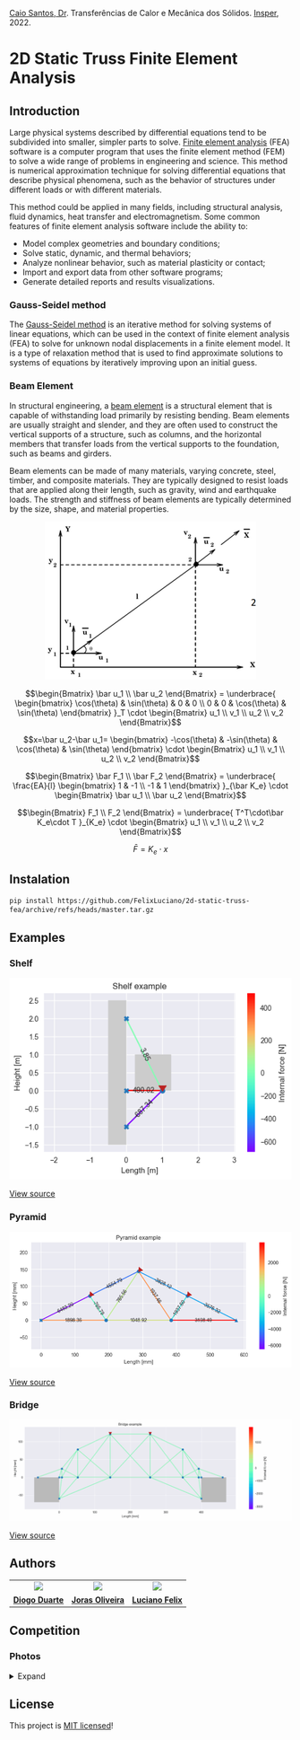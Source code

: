 [Caio Santos, Dr](http://lattes.cnpq.br/8164040695755574). Transferências de Calor e Mecânica dos Sólidos. [Insper](https://github.com/Insper), 2022.

# 2D Static Truss Finite Element Analysis


## Introduction

Large physical systems described by differential equations tend to be subdivided into smaller, simpler parts to solve. [Finite element analysis](https://en.wikipedia.org/wiki/Finite_element_method) (FEA) software is a computer program that uses the finite element method (FEM) to solve a wide range of problems in engineering and science. This method is numerical approximation technique for solving differential equations that describe physical phenomena, such as the behavior of structures under different loads or with different materials.

This method could be applied in many fields, including structural analysis, fluid dynamics, heat transfer and electromagnetism. Some common features of finite element analysis software include the ability to:
- Model complex geometries and boundary conditions;
- Solve static, dynamic, and thermal behaviors;
- Analyze nonlinear behavior, such as material plasticity or contact;
- Import and export data from other software programs;
- Generate detailed reports and results visualizations.

### Gauss-Seidel method

The [Gauss-Seidel method](https://en.wikipedia.org/wiki/Gauss%E2%80%93Seidel_method) is an iterative method for solving systems of linear equations, which can be used in the context of finite element analysis (FEA) to solve for unknown nodal displacements in a finite element model. It is a type of relaxation method that is used to find approximate solutions to systems of equations by iteratively improving upon an initial guess.


### Beam Element

In structural engineering, a [beam element](https://en.wikipedia.org/wiki/Beam_(structure)) is a structural element that is capable of withstanding load primarily by resisting bending. Beam elements are usually straight and slender, and they are often used to construct the vertical supports of a structure, such as columns, and the horizontal members that transfer loads from the vertical supports to the foundation, such as beams and girders.

Beam elements can be made of many materials, varying concrete, steel, timber, and composite materials. They are typically designed to resist loads that are applied along their length, such as gravity, wind and earthquake loads. The strength and stiffness of beam elements are typically determined by the size, shape, and material properties.

<p align="center">
    <img src="assets/image/beam-element.png" alt="Beam element displacement diagram">
</p>

```math
\begin{Bmatrix} 
    \bar u_1 \\
    \bar u_2
\end{Bmatrix}
=
\underbrace{
    \begin{bmatrix} 
        \cos(\theta) & \sin(\theta) & 0 & 0 \\
        0 & 0 & \cos(\theta) & \sin(\theta)
    \end{bmatrix}
}_T
\cdot
\begin{Bmatrix} 
    u_1 \\
    v_1 \\
    u_2 \\
    v_2
\end{Bmatrix}
```

```math
x=\bar u_2-\bar u_1=
\begin{bmatrix} 
    -\cos(\theta) & -\sin(\theta) & \cos(\theta) & \sin(\theta)
\end{bmatrix}
\cdot
\begin{Bmatrix} 
    u_1 \\
    v_1 \\
    u_2 \\
    v_2
\end{Bmatrix}
```

```math
\begin{Bmatrix} 
    \bar F_1 \\
    \bar F_2
\end{Bmatrix}
=
\underbrace{
    \frac{EA}{l}
    \begin{bmatrix} 
        1 & -1 \\
        -1 & 1
    \end{bmatrix}
}_{\bar K_e}
\cdot
\begin{Bmatrix} 
    \bar u_1 \\
    \bar u_2
\end{Bmatrix}
```

```math
\begin{Bmatrix} 
    F_1 \\
    F_2
\end{Bmatrix}
=
\underbrace{
    T^T\cdot\bar K_e\cdot T
}_{K_e}
\cdot
\begin{Bmatrix} 
    u_1 \\
    v_1 \\
    u_2 \\
    v_2
\end{Bmatrix}
```

```math
\bar F=K_e\cdot x
```

## Instalation
```
pip install https://github.com/FelixLuciano/2d-static-truss-fea/archive/refs/heads/master.tar.gz
```


## Examples

### Shelf

![Shelf example](examples/shelf/output.png)

[View source](examples/shelf/source.py)

### Pyramid

![Pyramid example](examples/pyramid/output.png)

[View source](examples/pyramid/source.py)

### Bridge

![Bridge example](examples/bridge/output.gif)

[View source](examples/bridge/source.py)


## Authors

<table width="100%">
    <tr>
        <td align="center">
            <a href="https://github.com/DiogoDuarteInsper"><img src="https://github.com/DiogoDuarteInsper.png" style="width: 50%;" /></a>
        </td>
        <td align="center">
            <a href="https://github.com/JorasOliveira"><img src="https://github.com/JorasOliveira.png" style="width: 50%;" /><br /></a>
        </td>
        <td align="center">
            <a href="https://github.com/FelixLuciano"><img src="https://github.com/FelixLuciano.png" style="width: 50%;" /><br /></a>
        </td>
    </tr>
    <tr>
        <td align="center">
            <a href="https://github.com/DiogoDuarteInsper"><strong>Diogo Duarte</strong></a>
        </td>
        <td align="center">
            <a href="https://github.com/JorasOliveira"><strong>Joras Oliveira</strong></a>
        </td>
        <td align="center">
            <a href="https://github.com/FelixLuciano"><strong>Luciano Felix</strong></a>
        </td>
    </tr>
</table>


## Competition

### Photos
<details>
<summary>Expand</summary>
<img src="assets/image/20221103_193053.jpg" alt="Photo">
<img src="assets/image/20221103_193049.jpg" alt="Photo">
</details>

## License
This project is [MIT licensed](LICENSE)!
